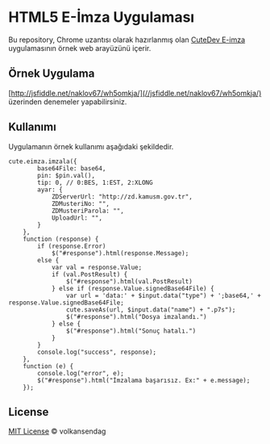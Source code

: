# HTML5 E-İmza Uygulaması

Bu repository, Chrome uzantısı olarak hazırlanmış olan [CuteDev E-imza](https://chrome.google.com/webstore/detail/cutedev-e-imza/ehjffgchplohbcbeakpncbgconplfjpg) uygulamasının örnek web arayüzünü içerir. 


## Örnek Uygulama

[http://jsfiddle.net/naklov67/wh5omkja/](//jsfiddle.net/naklov67/wh5omkja/) üzerinden denemeler yapabilirsiniz.



## Kullanımı

Uygulamanın örnek kullanımı aşağıdaki şekildedir.

	cute.eimza.imzala({
			base64File: base64,
			pin: $pin.val(),
			tip: 0, // 0:BES, 1:EST, 2:XLONG
			ayar: {
				ZDServerUrl: "http://zd.kamusm.gov.tr",
				ZDMusteriNo: "",
				ZDMusteriParola: "",
				UploadUrl: "",
			}
		},
		function (response) {
			if (response.Error)
				$("#response").html(response.Message);
			else {
				var val = response.Value;
				if (val.PostResult) {
					$("#response").html(val.PostResult)
				} else if (response.Value.signedBase64File) {
					var url = 'data:' + $input.data("type") + ';base64,' + response.Value.signedBase64File;
					cute.saveAs(url, $input.data("name") + ".p7s");
					$("#response").html("Dosya imzalandı.")
				} else {
					$("#response").html("Sonuç hatalı.")
				}
			}
			console.log("success", response);
		},
		function (e) {
			console.log("error", e);
			$("#response").html("İmzalama başarısız. Ex:" + e.message);
		});

                    
## License

[MIT License](http://opensource.org/licenses/MIT) © volkansendag

